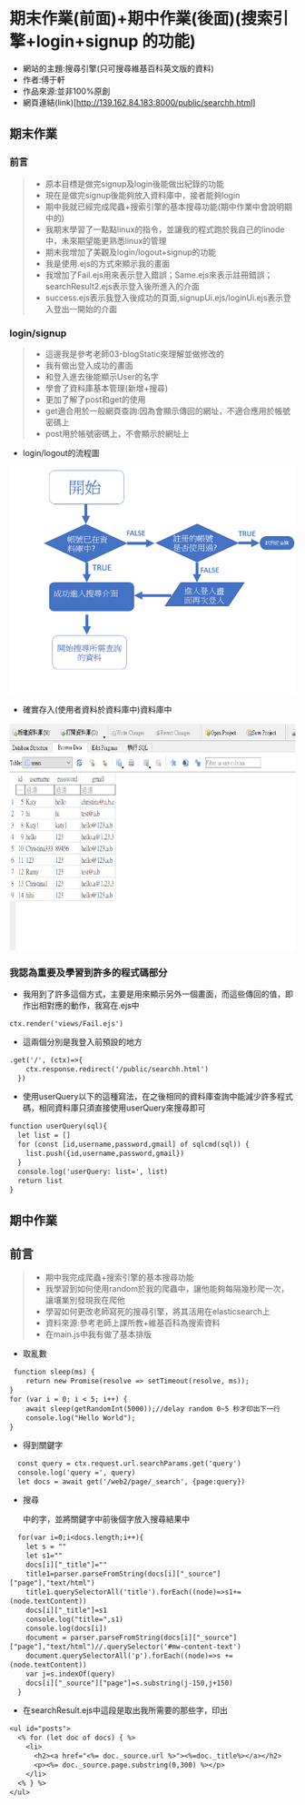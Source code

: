 # 期末作業(前面)+期中作業(後面)(搜索引擎+login+signup 的功能)
* 網站的主題:搜尋引擎(只可搜尋維基百科英文版的資料)
* 作者:傅于軒
* 作品來源:並非100%原創
* 網頁連結(link)[http://139.162.84.183:8000/public/searchh.html]
## 期末作業
### 前言
>* 原本目標是做完signup及login後能做出紀錄的功能
>* 現在是做完signup後能夠放入資料庫中，接者能夠login
>* 期中我就已經完成爬蟲+搜索引擎的基本搜尋功能(期中作業中會說明期中的)
>* 我期末學習了一點點linux的指令，並讓我的程式跑於我自己的linode中，未來期望能更熟悉linux的管理
>* 期末我增加了美觀及login/logout+signup的功能
>* 我是使用.ejs的方式來顯示我的畫面
>* 我增加了Fail.ejs用來表示登入錯誤；Same.ejs來表示註冊錯誤；searchResult2.ejs表示登入後所進入的介面
>* success.ejs表示我登入後成功的頁面,signupUi.ejs/loginUi.ejs表示登入登出一開始的介面

### login/signup
>* 這邊我是參考老師03-blogStatic來理解並做修改的
>* 我有做出登入成功的畫面
>* 和登入進去後能顯示User的名字
>* 學會了資料庫基本管理(新增+搜尋)
>* 更加了解了post和get的使用
>* get適合用於一般網頁查詢:因為會顯示傳回的網址，不適合應用於帳號密碼上
>* post用於帳號密碼上，不會顯示於網址上
* login/logout的流程圖
<img src="picture/flowchar.png" width="600" height="400"/>

* 確實存入(使用者資料於資料庫中)資料庫中
<img src="picture/資料庫.png" width="600" height="400"/>

### 我認為重要及學習到許多的程式碼部分
* 我用到了許多這個方式，主要是用來顯示另外一個畫面，而這些傳回的值，即作出相對應的動作，我寫在.ejs中
```
ctx.render('views/Fail.ejs')
```
* 這兩個分別是我登入前預設的地方
```
.get('/', (ctx)=>{
    ctx.response.redirect('/public/searchh.html')
  })

```
* 使用userQuery以下的這種寫法，在之後相同的資料庫查詢中能減少許多程式碼，相同資料庫只須直接使用userQuery來搜尋即可
```
function userQuery(sql){
  let list = []
  for (const [id,username,password,gmail] of sqlcmd(sql)) {
    list.push({id,username,password,gmail})
  }
  console.log('userQuery: list=', list)
  return list
}
```

## 期中作業
## 前言
>* 期中我完成爬蟲+搜索引擎的基本搜尋功能
>* 我學習到如何使用random於我的爬蟲中，讓他能夠每隔幾秒爬一次，讓壤業別發現我在爬他
>* 學習如何更改老師寫死的搜尋引擎，將其活用在elasticsearch上
>* 資料來源:參考老師上課所教+維基百科為搜索資料
>* 在main.js中我有做了基本排版

* 取亂數
```
 function sleep(ms) {
    return new Promise(resolve => setTimeout(resolve, ms));
}
for (var i = 0; i < 5; i++) { 
    await sleep(getRandomInt(5000));//delay random 0~5 秒才印出下一行
    console.log("Hello World");
}
```
* 得到關鍵字
```
  const query = ctx.request.url.searchParams.get('query')
  console.log('query =', query)
  let docs = await get('/web2/page/_search', {page:query})
```
* 搜尋<p>中的字，並將關鍵字中前後個字放入搜尋結果中
```
  for(var i=0;i<docs.length;i++){
    let s = ""
    let s1=""
    docs[i]["_title"]=""
    title1=parser.parseFromString(docs[i]["_source"]["page"],"text/html")
    title1.querySelectorAll('title').forEach((node)=>s1+=(node.textContent))
    docs[i]["_title"]=s1
    console.log("title=",s1)
    console.log(docs[i])
    document = parser.parseFromString(docs[i]["_source"]["page"],"text/html")//.querySelector('#mw-content-text')
    document.querySelectorAll('p').forEach((node)=>s += (node.textContent))
    var j=s.indexOf(query)
    docs[i]["_source"]["page"]=s.substring(j-150,j+150)
  }
```
* 在searchResult.ejs中這段是取出我所需要的那些字，印出
```
<ul id="posts">
  <% for (let doc of docs) { %>
    <li>
      <h2><a href="<%= doc._source.url %>"><%=doc._title%></a></h2>
      <p><%= doc._source.page.substring(0,300) %></p>
    </li>
  <% } %>
</ul>
```


 


